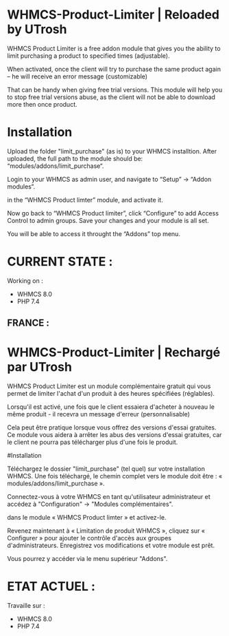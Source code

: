 # WHMCS-Product-Limiter | Reloaded by UTrosh

WHMCS Product Limiter is a free addon module that gives you the ability to limit purchasing a product to specified times (adjustable).

When activated, once the client will try to purchase the same product again – he will receive an error message (customizable)

That can be handy when giving free trial versions.
This module will help you to stop free trial versions abuse, as the client will not be able to download more then once product.

# Installation

Upload the folder "limit_purchase" (as is) to your WHMCS installtion.
After uploaded, the full path to the module should be: “modules/addons/limit_purchase“.

Login to your WHMCS as admin user, and navigate to “Setup” -> “Addon modules“.

in the “WHMCS Product limter” module, and activate it.

Now go back to “WHMCS Product limiter”, click “Configure” to add Access Control to admin groups.
Save your changes and your module is all set.

You will be able to access it throught the “Addons” top menu.

# CURRENT STATE :

Working on :
- WHMCS 8.0
- PHP 7.4


## FRANCE :

# WHMCS-Product-Limiter | Rechargé par UTrosh

WHMCS Product Limiter est un module complémentaire gratuit qui vous permet de limiter l'achat d'un produit à des heures spécifiées (réglables).

Lorsqu'il est activé, une fois que le client essaiera d'acheter à nouveau le même produit - il recevra un message d'erreur (personnalisable)

Cela peut être pratique lorsque vous offrez des versions d'essai gratuites.
Ce module vous aidera à arrêter les abus des versions d'essai gratuites, car le client ne pourra pas télécharger plus d'une fois le produit.

#Installation

Téléchargez le dossier "limit_purchase" (tel quel) sur votre installation WHMCS.
Une fois téléchargé, le chemin complet vers le module doit être : « modules/addons/limit_purchase ».

Connectez-vous à votre WHMCS en tant qu'utilisateur administrateur et accédez à "Configuration" -> "Modules complémentaires".

dans le module « WHMCS Product limter » et activez-le.

Revenez maintenant à « Limitation de produit WHMCS », cliquez sur « Configurer » pour ajouter le contrôle d'accès aux groupes d'administrateurs.
Enregistrez vos modifications et votre module est prêt.

Vous pourrez y accéder via le menu supérieur "Addons".

# ETAT ACTUEL :

Travaille sur :
- WHMCS 8.0
- PHP 7.4
